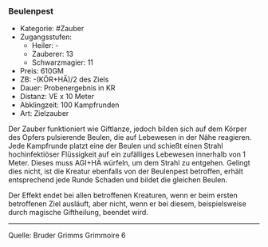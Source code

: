 ### Beulenpest

- Kategorie: #Zauber
- Zugangsstufen:
  - Heiler: -
  - Zauberer: 13
  - Schwarzmagier: 11
- Preis: 610GM
- ZB: -(KÖR+HÄ)/2 des Ziels
- Dauer: Probenergebnis in KR
- Distanz: VE x 10 Meter
- Abklingzeit: 100 Kampfrunden
- Art: Zielzauber

Der Zauber funktioniert wie Giftlanze, jedoch bilden sich auf dem Körper des Opfers pulsierende Beulen, die auf Lebewesen in der Nähe reagieren. Jede Kampfrunde platzt eine der Beulen und schießt einen Strahl hochinfektiöser Flüssigkeit auf ein zufälliges Lebewesen innerhalb von 1 Meter. Dieses muss AGI+HÄ würfeln, um dem Strahl zu entgehen. Gelingt dies nicht, ist die Kreatur ebenfalls von der Beulenpest betroffen, erhält entsprechend jede Runde Schaden und bildet die gleichen Beulen.

Der Effekt endet bei allen betroffenen Kreaturen, wenn er beim ersten betroffenen Ziel ausläuft, aber nicht, wenn er bei diesem, beispielsweise durch magische Giftheilung, beendet wird.

---

Quelle: Bruder Grimms Grimmoire 6

